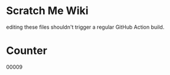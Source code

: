 # Scratch Me Wiki
editing these files shouldn't trigger a regular GitHub Action build.

# Counter
00009
